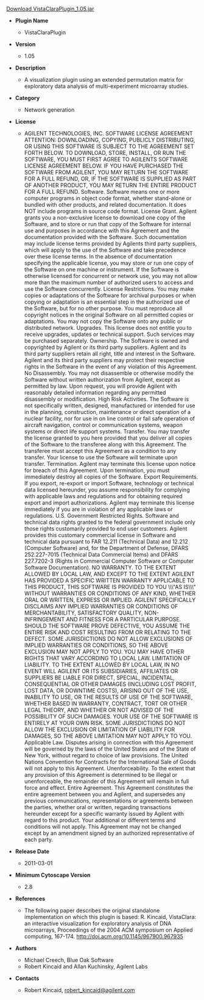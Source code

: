 <a href="VistaClaraPlugin_1.05.jar">Download VistaClaraPlugin_1.05.jar</a>

* __Plugin Name__
  * VistaClaraPlugin
* __Version__
  * 1.05
* __Description__
  * A visualization plugin using an extended permutation matrix for exploratory data analysis of multi-experiment microarray studies.
* __Category__
  * Network generation
* __License__
  * AGILENT TECHNOLOGIES, INC. SOFTWARE LICENSE AGREEMENT ATTENTION: DOWNLOADING, COPYING, PUBLICLY DISTRIBUTING, OR USING THIS SOFTWARE IS SUBJECT TO THE AGREEMENT SET FORTH BELOW. TO DOWNLOAD, STORE, INSTALL, OR RUN THE SOFTWARE, YOU MUST FIRST AGREE TO AGILENTS SOFTWARE LICENSE AGREEMENT BELOW. IF YOU HAVE PURCHASED THE SOFTWARE FROM AGILENT, YOU MAY RETURN THE SOFTWARE FOR A FULL REFUND, OR, IF THE SOFTWARE IS SUPPLIED AS PART OF ANOTHER PRODUCT, YOU MAY RETURN THE ENTIRE PRODUCT FOR A FULL REFUND. Software. Software means one or more computer programs in object code format, whether stand-alone or bundled with other products, and related documentation. It does NOT include programs in source code format. License Grant. Agilent grants you a non-exclusive license to download one copy of the Software, and to store or run that copy of the Software for internal use and purposes in accordance with this Agreement and the documentation provided with the Software. Such documentation may include license terms provided by Agilents third party suppliers, which will apply to the use of the Software and take precedence over these license terms. In the absence of documentation specifying the applicable license, you may store or run one copy of the Software on one machine or instrument. If the Software is otherwise licensed for concurrent or network use, you may not allow more than the maximum number of authorized users to access and use the Software concurrently. License Restrictions. You may make copies or adaptations of the Software for archival purposes or when copying or adaptation is an essential step in the authorized use of the Software, but for no other purpose. You must reproduce all copyright notices in the original Software on all permitted copies or adaptations. You may not copy the Software onto any public or distributed network. Upgrades. This license does not entitle you to receive upgrades, updates or technical support. Such services may be purchased separately. Ownership. The Software is owned and copyrighted by Agilent or its third party suppliers. Agilent and its third party suppliers retain all right, title and interest in the Software. Agilent and its third party suppliers may protect their respective rights in the Software in the event of any violation of this Agreement. No Disassembly. You may not disassemble or otherwise modify the Software without written authorization from Agilent, except as permitted by law. Upon request, you will provide Agilent with reasonably detailed information regarding any permitted disassembly or modification. High Risk Activities. The Software is not specifically written, designed, manufactured or intended for use in the planning, construction, maintenance or direct operation of a nuclear facility, nor for use in on line control or fail safe operation of aircraft navigation, control or communication systems, weapon systems or direct life support systems. Transfer. You may transfer the license granted to you here provided that you deliver all copies of the Software to the transferee along with this Agreement. The transferee must accept this Agreement as a condition to any transfer. Your license to use the Software will terminate upon transfer. Termination. Agilent may terminate this license upon notice for breach of this Agreement. Upon termination, you must immediately destroy all copies of the Software. Export Requirements. If you export, re-export or import Software, technology or technical data licensed hereunder, you assume responsibility for complying with applicable laws and regulations and for obtaining required export and import authorizations. Agilent may terminate this license immediately if you are in violation of any applicable laws or regulations. U.S. Government Restricted Rights. Software and technical data rights granted to the federal government include only those rights customarily provided to end user customers. Agilent provides this customary commercial license in Software and technical data pursuant to FAR 12.211 (Technical Data) and 12.212 (Computer Software) and, for the Department of Defense, DFARS 252.227-7015 (Technical Data Commercial Items) and DFARS 227.7202-3 (Rights in Commercial Computer Software or Computer Software Documentation). NO WARRANTY. TO THE EXTENT ALLOWED BY LOCAL LAW, AND EXCEPT TO THE EXTENT AGILENT HAS PROVIDED A SPECIFIC WRITTEN WARRANTY APPLICABLE TO THIS PRODUCT, THIS SOFTWARE IS PROVIDED TO YOU \\\\\\\"AS IS\\\\\\\" WITHOUT WARRANTIES OR CONDITIONS OF ANY KIND, WHETHER ORAL OR WRITTEN, EXPRESS OR IMPLIED. AGILENT SPECIFICALLY DISCLAIMS ANY IMPLIED WARRANTIES OR CONDITIONS OF MERCHANTABILITY, SATISFACTORY QUALITY, NON-INFRINGEMENT AND FITNESS FOR A PARTICULAR PURPOSE. SHOULD THE SOFTWARE PROVE DEFECTIVE, YOU ASSUME THE ENTIRE RISK AND COST RESULTING FROM OR RELATING TO THE DEFECT. SOME JURISDICTIONS DO NOT ALLOW EXCLUSIONS OF IMPLIED WARRANTIES OR CONDITIONS, SO THE ABOVE EXCLUSION MAY NOT APPLY TO YOU. YOU MAY HAVE OTHER RIGHTS THAT VARY ACCORDING TO LOCAL LAW. LIMITATION OF LIABILITY. TO THE EXTENT ALLOWED BY LOCAL LAW, IN NO EVENT WILL AGILENT OR ITS SUBSIDIARIES, AFFILIATES OR SUPPLIERS BE LIABLE FOR DIRECT, SPECIAL, INCIDENTAL, CONSEQUENTIAL OR OTHER DAMAGES (INCLUDING LOST PROFIT, LOST DATA, OR DOWNTIME COSTS), ARISING OUT OF THE USE, INABILITY TO USE, OR THE RESULTS OF USE OF THE SOFTWARE, WHETHER BASED IN WARRANTY, CONTRACT, TORT OR OTHER LEGAL THEORY, AND WHETHER OR NOT ADVISED OF THE POSSIBILITY OF SUCH DAMAGES. YOUR USE OF THE SOFTWARE IS ENTIRELY AT YOUR OWN RISK. SOME JURISDICTIONS DO NOT ALLOW THE EXCLUSION OR LIMITATION OF LIABILITY FOR DAMAGES, SO THE ABOVE LIMITATION MAY NOT APPLY TO YOU. Applicable Law. Disputes arising in connection with this Agreement will be governed by the laws of the United States and of the State of New York, without regard to choice of law provisions. The United Nations Convention for Contracts for the International Sale of Goods will not apply to this Agreement. Unenforceability. To the extent that any provision of this Agreement is determined to be illegal or unenforceable, the remainder of this Agreement will remain in full force and effect. Entire Agreement. This Agreement constitutes the entire agreement between you and Agilent, and supersedes any previous communications, representations or agreements between the parties, whether oral or written, regarding transactions hereunder except for a specific warranty issued by Agilent with regard to this product. Your additional or different terms and conditions will not apply. This Agreement may not be changed except by an amendment signed by an authorized representative of each party.

 


* __Release Date__
  * 2011-03-01
* __Minimum Cytoscape Version__
  * 2.8
* __References__
  * The following paper describes the original standalone implementation on which this plugin is based: R. Kincaid, VistaClara: an interactive visualization for exploratory analysis of DNA microarrays, Proceedings of the 2004 ACM symposium on Applied computing, 167-174. http://doi.acm.org/10.1145/967900.967935 
* __Authors__
  * Michael Creech, Blue Oak Software
  * Robert Kincaid and Allan Kuchinsky, Agilent Labs
* __Contacts__
  * Robert Kincaid, robert_kincaid@agilent.com
